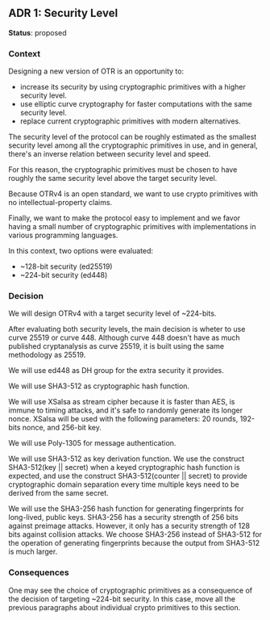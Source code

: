 ## ADR 1: Security Level

**Status**: proposed

### Context

Designing a new version of OTR is an opportunity to:

- increase its security by using cryptographic primitives with a higher
security level.
- use elliptic curve cryptography for faster computations with the same
security level.
- replace current cryptographic primitives with modern alternatives.

The security level of the protocol can be roughly estimated as the smallest
security level among all the cryptographic primitives in use, and in general,
there's an inverse relation between security level and speed.

For this reason, the cryptographic primitives must be chosen to have roughly the
same security level above the target security level.

Because OTRv4 is an open standard, we want to use crypto primitives with no
intellectual-property claims.

Finally, we want to make the protocol easy to implement and we favor having a
small number of cryptographic primitives with implementations in various
programming languages.

In this context, two options were evaluated:

- ~128-bit security (ed25519)
- ~224-bit security (ed448)

### Decision

We will design OTRv4 with a target security level of ~224-bits.

After evaluating both security levels, the main decision is wheter to use curve
25519 or curve 448. Although curve 448 doesn't have as much published
cryptanalysis as curve 25519, it is built using the same methodology as 25519.

We will use ed448 as DH group for the extra security it provides.

We will use SHA3-512 as cryptographic hash function.

We will use XSalsa as stream cipher because it is faster than AES, is immune to
timing attacks, and it's safe to randomly generate its longer nonce. XSalsa will
be used with the following parameters: 20 rounds, 192-bits nonce, and 256-bit
key.

We will use Poly-1305 for message authentication.

We will use SHA3-512 as key derivation function. We use the construct
SHA3-512(key || secret) when a keyed cryptographic hash function is expected,
and use the construct SHA3-512(counter || secret) to provide cryptographic
domain separation every time multiple keys need to be derived from the same
secret.

We will use the SHA3-256 hash function for generating fingerprints for
long-lived, public keys. SHA3-256 has a security strength of 256 bits against
preimage attacks. However, it only has a security strength of 128 bits against
collision attacks. We choose SHA3-256 instead of SHA3-512 for the operation of
generating fingerprints because the output from SHA3-512 is much larger.

### Consequences

One may see the choice of cryptographic primitives as a consequence of the
decision of targeting ~224-bit security. In this case, move all the previous
paragraphs about individual crypto primitives to this section.
